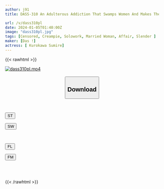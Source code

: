 ```yaml
---
author: j91
title: DASS-310 An Adulterous Addiction That Swamps Women And Makes Them Unable To Break Free Once They Experience It. Sumire Kurokawa

url: /v/dass310pl
date: 2024-01-05T01:40:00Z
image: "dass310pl.jpg"
tags: [Censored, Creampie, Solowork, Married Woman, Affair, Slender	]
maker: [Das !]
actress: [ Kurokawa Sumire]
---
```



{{< rawhtml >}}

<div class="video" data-videoid="o26eVl4lmeFdyX">
    <a href="javascript:;">
        <img src="/v/dass310pl/dass310pl.jpg" width="WIDTH" height="HEIGHT" alt="dass310pl.mp4" loading="lazy">
    </a>
</div>

<script type="text/javascript" src="https://j91.asia/asset/on-demand-st.js"></script>

<br>
  <link rel="stylesheet" href="https://j91.asia/asset/bs5.css">
  
  <center>
  <button class="btn btn-primary" type="button" data-bs-toggle="collapse" data-bs-target=".multi-collapse" aria-expanded="false" aria-controls="multiCollapseExample1 multiCollapseExample2"><h2>Download</h2></button></center>
</p>
<div class="row">
  <div class="col">
    <div class="collapse multi-collapse" id="multiCollapseExample1">
      <div class="card card-body">
	      	      <br>
<div class="buttons">  
<p><a href="https://streamtape.to/v/o26eVl4lmeFdyX" target="_blank"><button class="btn-hover color-3"><i class="fa fa-download"></i> ST</button></a></p>
<p><a href="https://flaswish.com/khyb436twk4f" target="_blank"><button class="btn-hover color-2"><i class="fa fa-download"></i> SW</button></a></p></div>
    </div>
  </div>
</div>
  <div class="col">
    <div class="collapse multi-collapse" id="multiCollapseExample2">
      <div class="card card-body">
	      <br>
<div class="buttons">
<p><a href="javascript:;" target="_blank"><button class="btn-hover color-9"><i class="fa fa-download"></i> FL</button></a></p>
<p><a href="javascript:;" target="_blank"><button class="btn-hover color-8"><i class="fa fa-download"></i> FM</button></a></p></div>
<br><br>
      </div>
    </div>
  </div>
</div>

{{< /rawhtml >}}